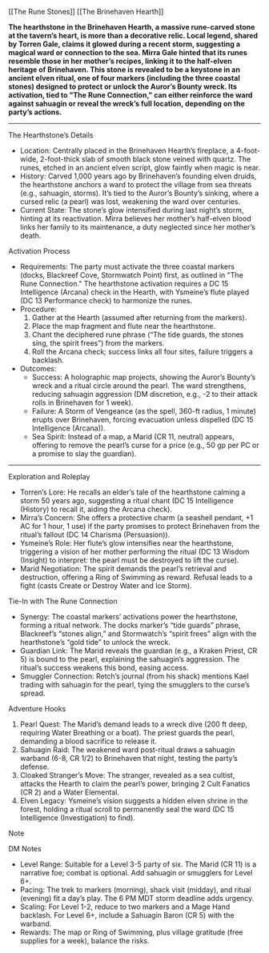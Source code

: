 [[The Rune Stones]]
[[The Brinehaven Hearth]]

**The hearthstone in the Brinehaven Hearth, a massive rune-carved stone at the tavern’s heart, is more than a decorative relic. Local legend, shared by Torren Gale, claims it glowed during a recent storm, suggesting a magical ward or connection to the sea. Mirra Gale hinted that its runes resemble those in her mother’s recipes, linking it to the half-elven heritage of Brinehaven. This stone is revealed to be a keystone in an ancient elven ritual, one of four markers (including the three coastal stones) designed to protect or unlock the Auror’s Bounty wreck. Its activation, tied to "The Rune Connection," can either reinforce the ward against sahuagin or reveal the wreck’s full location, depending on the party’s actions.**

---

The Hearthstone’s Details

- Location: Centrally placed in the Brinehaven Hearth’s fireplace, a 4-foot-wide, 2-foot-thick slab of smooth black stone veined with quartz. The runes, etched in an ancient elven script, glow faintly when magic is near.
- History: Carved 1,000 years ago by Brinehaven’s founding elven druids, the hearthstone anchors a ward to protect the village from sea threats (e.g., sahuagin, storms). It’s tied to the Auror’s Bounty’s sinking, where a cursed relic (a pearl) was lost, weakening the ward over centuries.
- Current State: The stone’s glow intensified during last night’s storm, hinting at its reactivation. Mirra believes her mother’s half-elven blood links her family to its maintenance, a duty neglected since her mother’s death.

Activation Process

- Requirements: The party must activate the three coastal markers (docks, Blackreef Cove, Stormwatch Point) first, as outlined in "The Rune Connection." The hearthstone activation requires a DC 15 Intelligence (Arcana) check in the Hearth, with Ysmeine’s flute played (DC 13 Performance check) to harmonize the runes.
- Procedure:
    1. Gather at the Hearth (assumed after returning from the markers).
    2. Place the map fragment and flute near the hearthstone.
    3. Chant the deciphered rune phrase (“The tide guards, the stones sing, the spirit frees”) from the markers.
    4. Roll the Arcana check; success links all four sites, failure triggers a backlash.
- Outcomes:
    - Success: A holographic map projects, showing the Auror’s Bounty’s wreck and a ritual circle around the pearl. The ward strengthens, reducing sahuagin aggression (DM discretion, e.g., -2 to their attack rolls in Brinehaven for 1 week).
    - Failure: A Storm of Vengeance (as the spell, 360-ft radius, 1 minute) erupts over Brinehaven, forcing evacuation unless dispelled (DC 15 Intelligence (Arcana)).
    - Sea Spirit: Instead of a map, a Marid (CR 11, neutral) appears, offering to remove the pearl’s curse for a price (e.g., 50 gp per PC or a promise to slay the guardian).

---

Exploration and Roleplay

- Torren’s Lore: He recalls an elder’s tale of the hearthstone calming a storm 50 years ago, suggesting a ritual chant (DC 15 Intelligence (History) to recall it, aiding the Arcana check).
- Mirra’s Concern: She offers a protective charm (a seashell pendant, +1 AC for 1 hour, 1 use) if the party promises to protect Brinehaven from the ritual’s fallout (DC 14 Charisma (Persuasion)).
- Ysmeine’s Role: Her flute’s glow intensifies near the hearthstone, triggering a vision of her mother performing the ritual (DC 13 Wisdom (Insight) to interpret: the pearl must be destroyed to lift the curse).
- Marid Negotiation: The spirit demands the pearl’s retrieval and destruction, offering a Ring of Swimming as reward. Refusal leads to a fight (casts Create or Destroy Water and Ice Storm).

Tie-In with The Rune Connection

- Synergy: The coastal markers’ activations power the hearthstone, forming a ritual network. The docks marker’s “tide guards” phrase, Blackreef’s “stones align,” and Stormwatch’s “spirit frees” align with the hearthstone’s “gold tide” to unlock the wreck.
- Guardian Link: The Marid reveals the guardian (e.g., a Kraken Priest, CR 5) is bound to the pearl, explaining the sahuagin’s aggression. The ritual’s success weakens this bond, easing access.
- Smuggler Connection: Retch’s journal (from his shack) mentions Kael trading with sahuagin for the pearl, tying the smugglers to the curse’s spread.

Adventure Hooks

1. Pearl Quest: The Marid’s demand leads to a wreck dive (200 ft deep, requiring Water Breathing or a boat). The priest guards the pearl, demanding a blood sacrifice to release it.
2. Sahuagin Raid: The weakened ward post-ritual draws a sahuagin warband (6-8, CR 1/2) to Brinehaven that night, testing the party’s defense.
3. Cloaked Stranger’s Move: The stranger, revealed as a sea cultist, attacks the Hearth to claim the pearl’s power, bringing 2 Cult Fanatics (CR 2) and a Water Elemental.
4. Elven Legacy: Ysmeine’s vision suggests a hidden elven shrine in the forest, holding a ritual scroll to permanently seal the ward (DC 15 Intelligence (Investigation) to find).

> [!NOTE]
> DM Notes
> 
> - Level Range: Suitable for a Level 3-5 party of six. The Marid (CR 11) is a narrative foe; combat is optional. Add sahuagin or smugglers for Level 6+.
> - Pacing: The trek to markers (morning), shack visit (midday), and ritual (evening) fit a day’s play. The 6 PM MDT storm deadline adds urgency.
> - Scaling: For Level 1-2, reduce to two markers and a Mage Hand backlash. For Level 6+, include a Sahuagin Baron (CR 5) with the warband.
> - Rewards: The map or Ring of Swimming, plus village gratitude (free supplies for a week), balance the risks.